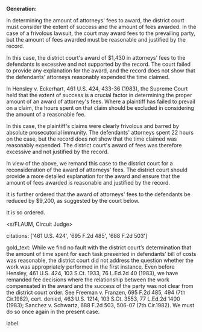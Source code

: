 **Generation:**


In determining the amount of attorneys' fees to award, the district court must consider the extent of success and the amount of fees awarded. In the case of a frivolous lawsuit, the court may award fees to the prevailing party, but the amount of fees awarded must be reasonable and justified by the record. 

In this case, the district court's award of $1,430 in attorneys' fees to the defendants is excessive and not supported by the record. The court failed to provide any explanation for the award, and the record does not show that the defendants' attorneys reasonably expended the time claimed. 

In Hensley v. Eckerhart, 461 U.S. 424, 433-36 (1983), the Supreme Court held that the extent of success is a crucial factor in determining the proper amount of an award of attorney's fees. Where a plaintiff has failed to prevail on a claim, the hours spent on that claim should be excluded in considering the amount of a reasonable fee. 

In this case, the plaintiff's claims were clearly frivolous and barred by absolute prosecutorial immunity. The defendants' attorneys spent 22 hours on the case, but the record does not show that the time claimed was reasonably expended. The district court's award of fees was therefore excessive and not justified by the record. 

In view of the above, we remand this case to the district court for a reconsideration of the award of attorneys' fees. The district court should provide a more detailed explanation for the award and ensure that the amount of fees awarded is reasonable and justified by the record. 

It is further ordered that the award of attorneys' fees to the defendants be reduced by $9,200, as suggested by the court below. 

It is so ordered. 

<s/FLAUM, Circuit Judge> 



citations: ['461 U.S. 424', '695 F.2d 485', '688 F.2d 503']

gold_text: While we find no fault with the district court’s determination that the amount of time spent for each task presented in defendants’ bill of costs was reasonable, the district court did not address the question whether the work was appropriately performed in the first instance. Even before Hensley, 461 U.S. 424, 103 S.Ct. 1933, 76 L.Ed.2d 40 (1983), we have remanded fee decisions where the relationship between the work compensated in the award and the success of the party was not clear from the district court order. See Freeman v. Franzen, 695 F.2d 485, 494 (7th Cir.1982), cert. denied, 463 U.S. 1214, 103 S.Ct. 3553, 77 L.Ed.2d 1400 (1983); Sanchez v. Schwartz, 688 F.2d 503, 506-07 (7th Cir.1982). We must do so once again in the present case.

label: 